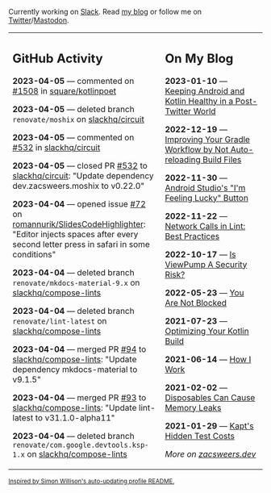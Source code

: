 Currently working on [Slack](https://slack.com/). Read [my blog](https://zacsweers.dev/) or follow me on [Twitter](https://twitter.com/ZacSweers)/[Mastodon](https://hachyderm.io/@ZacSweers).

<table><tr><td valign="top" width="60%">

## GitHub Activity
<!-- githubActivity starts -->
**2023-04-05** — commented on [#1508](https://github.com/square/kotlinpoet/pull/1508#issuecomment-1497915860) in [square/kotlinpoet](https://github.com/square/kotlinpoet)

**2023-04-05** — deleted branch `renovate/moshix` on [slackhq/circuit](https://github.com/slackhq/circuit)

**2023-04-05** — commented on [#532](https://github.com/slackhq/circuit/pull/532#issuecomment-1497821822) in [slackhq/circuit](https://github.com/slackhq/circuit)

**2023-04-05** — closed PR [#532](https://github.com/slackhq/circuit/pull/532) to [slackhq/circuit](https://github.com/slackhq/circuit): "Update dependency dev.zacsweers.moshix to v0.22.0"

**2023-04-04** — opened issue [#72](https://github.com/romannurik/SlidesCodeHighlighter/issues/72) on [romannurik/SlidesCodeHighlighter](https://github.com/romannurik/SlidesCodeHighlighter): "Editor injects spaces after every second letter press in safari in some conditions"

**2023-04-04** — deleted branch `renovate/mkdocs-material-9.x` on [slackhq/compose-lints](https://github.com/slackhq/compose-lints)

**2023-04-04** — deleted branch `renovate/lint-latest` on [slackhq/compose-lints](https://github.com/slackhq/compose-lints)

**2023-04-04** — merged PR [#94](https://github.com/slackhq/compose-lints/pull/94) to [slackhq/compose-lints](https://github.com/slackhq/compose-lints): "Update dependency mkdocs-material to v9.1.5"

**2023-04-04** — merged PR [#93](https://github.com/slackhq/compose-lints/pull/93) to [slackhq/compose-lints](https://github.com/slackhq/compose-lints): "Update lint-latest to v31.1.0-alpha11"

**2023-04-04** — deleted branch `renovate/com.google.devtools.ksp-1.x` on [slackhq/compose-lints](https://github.com/slackhq/compose-lints)
<!-- githubActivity ends -->
</td><td valign="top" width="40%">

## On My Blog
<!-- blog starts -->
**2023-01-10** — [Keeping Android and Kotlin Healthy in a Post-Twitter World](https://www.zacsweers.dev/keeping-android-healthy/)

**2022-12-19** — [Improving Your Gradle Workflow by Not Auto-reloading Build Files](https://www.zacsweers.dev/improving-your-workflow-by-not-auto-reloading-build-files/)

**2022-11-30** — [Android Studio's "I'm Feeling Lucky" Button](https://www.zacsweers.dev/android-studios-im-feeling-lucky-button/)

**2022-11-22** — [Network Calls in Lint: Best Practices](https://www.zacsweers.dev/network-calls-in-lint-best-practices/)

**2022-10-17** — [Is ViewPump A Security Risk?](https://www.zacsweers.dev/is-viewpump-a-security-risk/)

**2022-05-23** — [You Are Not Blocked](https://www.zacsweers.dev/you-are-not-blocked/)

**2021-07-23** — [Optimizing Your Kotlin Build](https://www.zacsweers.dev/optimizing-your-kotlin-build/)

**2021-06-14** — [How I Work](https://www.zacsweers.dev/how-i-work/)

**2021-02-02** — [Disposables Can Cause Memory Leaks](https://www.zacsweers.dev/disposables-can-cause-memory-leaks/)

**2021-01-29** — [Kapt's Hidden Test Costs](https://www.zacsweers.dev/kapts-hidden-test-costs/)
<!-- blog ends -->
_More on [zacsweers.dev](https://zacsweers.dev/)_
</td></tr></table>

<sub><a href="https://simonwillison.net/2020/Jul/10/self-updating-profile-readme/">Inspired by Simon Willison's auto-updating profile README.</a></sub>